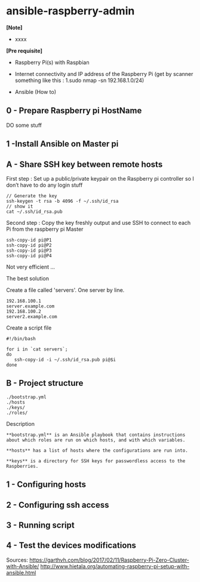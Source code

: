 # ansible-raspberry-admin

**[Note]**
- xxxx

**[Pre requisite]**
- Raspberry Pi(s) with Raspbian

- Internet connectivity and IP address of the Raspberry Pi (get by scanner something like this : 
	1.sudo nmap -sn 192.168.1.0/24)

- Ansible (How to)


## 0 - Prepare Raspberry pi HostName

DO some stuff

## 1  -Install Ansible on Master pi


## A - Share SSH key between remote hosts
First step : Set up a public/private keypair on the Raspberry pi controller so I don’t have to do any login stuff

    // Generate the key
    ssh-keygen -t rsa -b 4096 -f ~/.ssh/id_rsa
    // show it
    cat ~/.ssh/id_rsa.pub
    
Second step : Copy the key freshly output and use SSH to connect to each Pi from the raspberry pi Master

    ssh-copy-id pi@P1
    ssh-copy-id pi@P2
    ssh-copy-id pi@P3
    ssh-copy-id pi@P4

Not very efficient ...

The best solution

Create a file called 'servers'. One server by line.

    192.168.100.1
    server.example.com
    192.168.100.2
    server2.example.com
    
Create a script file

    #!/bin/bash
    
    for i in `cat servers`;
    do
       ssh-copy-id -i ~/.ssh/id_rsa.pub pi@$i
    done

## B - Project structure

    ./bootstrap.yml
    ./hosts
    ./keys/
    ./roles/
    
Description
    
    **bootstrap.yml** is an Ansible playbook that contains instructions about which roles are run on which hosts, and with which variables.
    
    **hosts** has a list of hosts where the configurations are run into.

    **keys** is a directory for SSH keys for passwordless access to the Raspberries.

   

## 1 - Configuring hosts

## 2 - Configuring ssh access

## 3 - Running script

## 4 - Test the devices modifications



Sources:
https://garthvh.com/blog/2017/02/11/Raspberry-Pi-Zero-Cluster-with-Ansible/
http://www.hietala.org/automating-raspberry-pi-setup-with-ansible.html